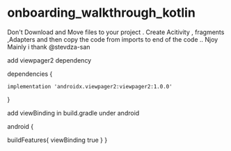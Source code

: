 # onboarding_walkthrough_kotlin

Don't Download and Move files to your project . Create Acitivity , fragments ,Adapters  and then copy the code from imports to end of the code .. Njoy Mainly i thank @stevdza-san

add  viewpager2 dependency

dependencies {

    implementation 'androidx.viewpager2:viewpager2:1.0.0'
}

add viewBinding in build.gradle under android

android {

buildFeatures{
        viewBinding true
    }
}

